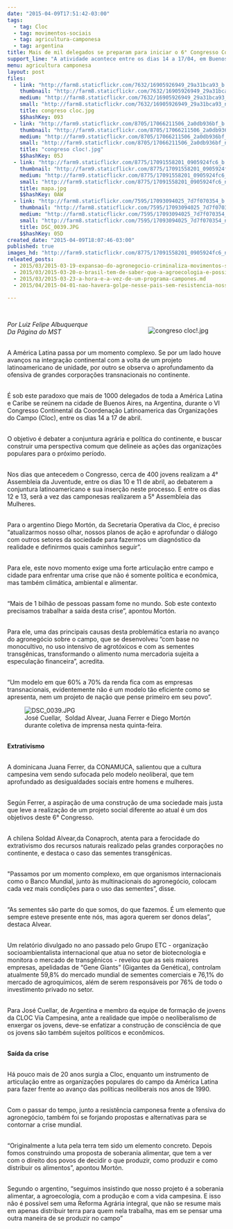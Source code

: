 ```yaml
---
date: "2015-04-09T17:51:42-03:00"
tags:
  - tag: Cloc
  - tag: movimentos-sociais
  - tag: agricultura-camponesa
  - tag: argentina
title: Mais de mil delegados se preparam para iniciar o 6° Congresso Continental da Cloc
support_line: "A atividade acontece entre os dias 14 a 17/04, em Buenos Aires, na Argentina. A partir desta quinta, juventude e mulheres camponesas já iniciam as atividades."
menu: agricultura camponesa
layout: post
files:
  - link: "http://farm8.staticflickr.com/7632/16905926949_29a31bca93_b.jpg"
    thumbnail: "http://farm8.staticflickr.com/7632/16905926949_29a31bca93_t.jpg"
    medium: "http://farm8.staticflickr.com/7632/16905926949_29a31bca93_z.jpg"
    small: "http://farm8.staticflickr.com/7632/16905926949_29a31bca93_n.jpg"
    title: congreso cloc.jpg
    $$hashKey: 093
  - link: "http://farm9.staticflickr.com/8705/17066211506_2a0db936bf_b.jpg"
    thumbnail: "http://farm9.staticflickr.com/8705/17066211506_2a0db936bf_t.jpg"
    medium: "http://farm9.staticflickr.com/8705/17066211506_2a0db936bf_z.jpg"
    small: "http://farm9.staticflickr.com/8705/17066211506_2a0db936bf_n.jpg"
    title: "congreso cloc!.jpg"
    $$hashKey: 05J
  - link: "http://farm9.staticflickr.com/8775/17091558201_0905924fc6_b.jpg"
    thumbnail: "http://farm9.staticflickr.com/8775/17091558201_0905924fc6_t.jpg"
    medium: "http://farm9.staticflickr.com/8775/17091558201_0905924fc6_z.jpg"
    small: "http://farm9.staticflickr.com/8775/17091558201_0905924fc6_n.jpg"
    title: mapa.jpg
    $$hashKey: 0AW
  - link: "http://farm8.staticflickr.com/7595/17093094025_7d7f070354_b.jpg"
    thumbnail: "http://farm8.staticflickr.com/7595/17093094025_7d7f070354_t.jpg"
    medium: "http://farm8.staticflickr.com/7595/17093094025_7d7f070354_z.jpg"
    small: "http://farm8.staticflickr.com/7595/17093094025_7d7f070354_n.jpg"
    title: DSC_0039.JPG
    $$hashKey: 05D
created_date: "2015-04-09T18:07:46-03:00"
published: true
images_hd: "http://farm9.staticflickr.com/8775/17091558201_0905924fc6_n.jpg"
releated_posts:
  - 2015/03/2015-03-19-expansao-do-agronegocio-criminaliza-movimentos-sociais-no-paraguai.md
  - 2015/03/2015-03-20-o-brasil-tem-de-saber-que-a-agroecologia-e-possivel-afirma-dilma-rousseff.md
  - 2015/03/2015-03-23-a-hora-e-a-vez-de-um-programa-campones.md
  - 2015/04/2015-04-01-nao-havera-golpe-nesse-pais-sem-resistencia-nossos-movimentos-nao-formaram-covardes-afirma-gilmar-mauro.md

---
```

<p>&nbsp;</p>

<figure class="image" style="float:right"><img alt="congreso cloc!.jpg" src="http://farm9.staticflickr.com/8705/17066211506_2a0db936bf_b.jpg" />
<figcaption></figcaption>
</figure>

<p><em>Por Luiz Felipe Albuquerque<br />
Da P&aacute;gina do MST</em></p>

<p><br />
A Am&eacute;rica Latina passa por um momento complexo. Se por um lado houve avan&ccedil;os na integra&ccedil;&atilde;o continental com a volta de um projeto latinoamericano de unidade, por outro se observa o aprofundamento da ofensiva de grandes corpora&ccedil;&otilde;es transnacionais no continente.</p>

<p><br />
&Eacute; sob este paradoxo que mais de 1000 delegados de toda a Am&eacute;rica Latina e Caribe se re&uacute;nem na cidade de Buenos Aires, na Argentina, durante o VI Congresso Continental da Coordena&ccedil;&atilde;o Latinoamerica das Organiza&ccedil;&otilde;es do Campo (Cloc), entre os dias 14 a 17 de abril.</p>

<p><br />
O objetivo &eacute; debater a conjuntura agr&aacute;ria e pol&iacute;tica do continente, e buscar construir uma perspectiva comum que delineie as a&ccedil;&otilde;es das organiza&ccedil;&otilde;es populares para o pr&oacute;ximo per&iacute;odo.</p>

<p><br />
Nos dias que antecedem o Congresso, cerca de 400 jovens realizam a 4&deg; Assembleia da Juventude, entre os dias 10 e 11 de abril, ao debaterem a conjuntura latinoamericano e sua inser&ccedil;&atilde;o neste processo. E entre os dias 12 e 13, ser&aacute; a vez das camponesas realizarem a 5&deg; Assembleia das Mulheres.&nbsp;</p>

<p><br />
Para o argentino Diego Mort&oacute;n, da Secretaria Operativa da Cloc, &eacute; preciso &ldquo;atualizarmos nosso olhar, nossos planos de a&ccedil;&atilde;o e aprofundar o di&aacute;logo com outros setores da sociedade para fazermos um diagn&oacute;stico da realidade e definirmos quais caminhos seguir&rdquo;.</p>

<p><br />
Para ele, este novo momento exige uma forte articula&ccedil;&atilde;o entre campo e cidade para enfrentar uma crise que n&atilde;o &eacute; somente pol&iacute;tica e econ&ocirc;mica, mas tamb&eacute;m clim&aacute;tica, ambiental e alimentar.</p>

<p><br />
&ldquo;Mais de 1 bilh&atilde;o de pessoas passam fome no mundo. Sob este contexto precisamos trabalhar a sa&iacute;da desta crise&rdquo;, apontou Mort&oacute;n.</p>

<p><br />
Para ele, uma das principais causas desta problem&aacute;tica estaria no avan&ccedil;o do agroneg&oacute;cio sobre o campo, que se desenvolveu &ldquo;com base no monocultivo, no uso intensivo de agrot&oacute;xicos e com as sementes transg&ecirc;nicas, transformando o alimento numa mercadoria sujeita a especula&ccedil;&atilde;o financeira&rdquo;, acredita.</p>

<p><br />
&ldquo;Um modelo em que 60% a 70% da renda fica com as empresas transnacionais, evidentemente n&atilde;o &eacute; um modelo t&atilde;o eficiente como se apresenta, nem um projeto de na&ccedil;&atilde;o que pense primeiro em seu povo&rdquo;.</p>

<figure class="image"><img alt="DSC_0039.JPG" src="http://farm8.staticflickr.com/7595/17093094025_7d7f070354_b.jpg" />
<figcaption>Jos&eacute; Cuellar,&nbsp;&nbsp;Soldad Alvear,&nbsp;Juana Ferrer e Diego Mort&oacute;n durante coletiva de imprensa nesta quinta-feira.</figcaption>
</figure>

<p><br />
<strong>Extrativismo</strong></p>

<p><br />
A dominicana Juana Ferrer, da&nbsp;CONAMUCA,&nbsp;salientou que a cultura campesina vem sendo sufocada pelo modelo neoliberal, que tem aprofundado as desigualdades sociais entre homens e mulheres.</p>

<p><br />
Seg&uacute;n Ferrer, a aspira&ccedil;&atilde;o de uma constru&ccedil;&atilde;o de uma sociedade mais justa que leve a realiza&ccedil;&atilde;o de um projeto social diferente ao atual &eacute; um dos objetivos deste 6&deg; Congresso.</p>

<p><br />
A chilena Soldad Alvear,da Conaproch, atenta para a ferocidade do extrativismo dos recursos naturais realizado pelas grandes corpora&ccedil;&otilde;es no continente, e destaca o caso das sementes transg&ecirc;nicas.</p>

<p><br />
&quot;Passamos por um momento complexo, em que organismos internacionais como o Banco Mundial, junto &agrave;s multinacionais do agroneg&oacute;cio, colocam cada vez mais condi&ccedil;&otilde;es para o uso das sementes&rdquo;, disse.</p>

<p><br />
&ldquo;As sementes s&atilde;o parte do que somos, do que fazemos. &Eacute; um elemento que sempre esteve presente ente n&oacute;s, mas agora querem ser donos delas&rdquo;, destaca Alvear.</p>

<p><br />
Um relat&oacute;rio divulgado no ano passado pelo Grupo ETC - organiza&ccedil;&atilde;o socioambientalista internacional que atua no setor de biotecnologia e monitora o mercado de transg&ecirc;nicos - revelou que as seis maiores empresas, apelidadas de &ldquo;Gene Giants&rdquo; (Gigantes da Gen&eacute;tica), controlam atualmente 59,8% do mercado mundial de sementes comerciais e 76,1% do mercado de agroqu&iacute;micos, al&eacute;m de serem respons&aacute;veis por 76% de todo o investimento privado no setor.</p>

<p><br />
Para Jos&eacute; Cuellar, de Argentina e membro da equipe de forma&ccedil;&atilde;o de jovens da CLOC V&iacute;a Campesina, ante a realidade que imp&otilde;e o neoliberalismo de enxergar os jovens, deve-se enfatizar a constru&ccedil;&atilde;o de consci&ecirc;ncia de que os jovens s&atilde;o tamb&eacute;m sujeitos pol&iacute;ticos e econ&ocirc;micos.</p>

<p><br />
<strong>Sa&iacute;da da crise</strong></p>

<p><br />
H&aacute; pouco mais de 20 anos surgia a Cloc, enquanto um instrumento de articula&ccedil;&atilde;o entre as organiza&ccedil;&otilde;es populares do campo da Am&eacute;rica Latina para fazer frente ao avan&ccedil;o das pol&iacute;ticas neoliberais nos anos de 1990.</p>

<p><br />
Com o passar do tempo, junto a resist&ecirc;ncia camponesa frente a ofensiva do agroneg&oacute;cio, tamb&eacute;m foi se forjando propostas e alternativas para se contornar a crise mundial.</p>

<p><br />
&ldquo;Originalmente a luta pela terra tem sido um elemento concreto. Depois fomos construindo uma proposta de soberania alimentar, que tem a ver com o direito dos povos de decidir o que produzir, como produzir e como distribuir os alimentos&rdquo;, apontou Mort&oacute;n.&nbsp;</p>

<p><br />
Segundo o argentino, &ldquo;seguimos insistindo que nosso projeto &eacute; a soberania alimentar, a agroecologia, com a produ&ccedil;&atilde;o e com a vida campesina. E isso n&atilde;o &eacute; poss&iacute;vel sem uma Reforma Agr&aacute;ria integral, que n&atilde;o se resume mais em apenas distribuir terra para quem nela trabalha, mas em se pensar uma outra maneira de se produzir no campo&rdquo;</p>
